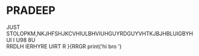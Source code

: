 # PRADEEP
JUST STOLOPKM,NKJHFSHJKCVHIULBHVIUHGUYRDGUYVHTKJBJHBLUIGBYHUI I U98 8U\
RRDLH IERHYRE UIRT R
}{RRGR
print('hi bro ')
